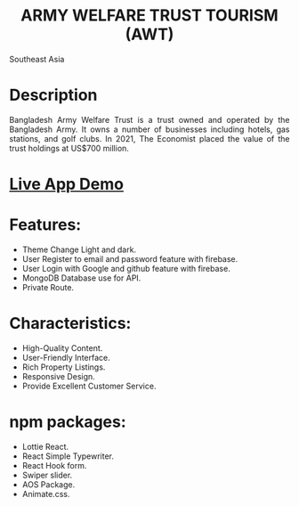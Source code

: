 <h1 align="center">ARMY WELFARE TRUST TOURISM (AWT)</h1>

<p align="justify">
    Southeast Asia
</p>


# Description
<p align="justify">
    Bangladesh Army Welfare Trust is a trust owned and operated by the Bangladesh Army. It owns a number of businesses including hotels, gas stations, and golf clubs. In 2021, The Economist placed the value of the trust holdings at US$700 million.
</p>

# <a href="https://awt-tourism.web.app/" target="_blank"> Live App Demo</a> 
 
# Features:
- Theme Change Light and dark.
- User Register to email and password feature with firebase.
- User Login with Google and github feature with firebase.
- MongoDB Database use for API.
- Private Route.

# Characteristics: 
- High-Quality Content.
- User-Friendly Interface.
- Rich Property Listings.
- Responsive Design.
- Provide Excellent Customer Service.

# npm packages:
- Lottie React.
- React Simple Typewriter.
- React Hook form.
- Swiper slider.
- AOS Package.
- Animate.css.
